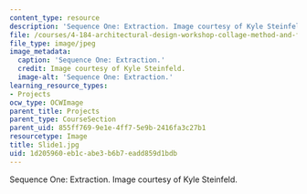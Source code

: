 ```yaml
---
content_type: resource
description: 'Sequence One: Extraction. Image courtesy of Kyle Steinfeld.'
file: /courses/4-184-architectural-design-workshop-collage-method-and-form-spring-2004/1d205960eb1cabe3b6b7eadd859d1bdb_Slide1.jpg
file_type: image/jpeg
image_metadata:
  caption: 'Sequence One: Extraction.'
  credit: Image courtesy of Kyle Steinfeld.
  image-alt: 'Sequence One: Extraction.'
learning_resource_types:
- Projects
ocw_type: OCWImage
parent_title: Projects
parent_type: CourseSection
parent_uid: 855ff769-9e1e-4ff7-5e9b-2416fa3c27b1
resourcetype: Image
title: Slide1.jpg
uid: 1d205960-eb1c-abe3-b6b7-eadd859d1bdb
---
```

Sequence One: Extraction. Image courtesy of Kyle Steinfeld.

